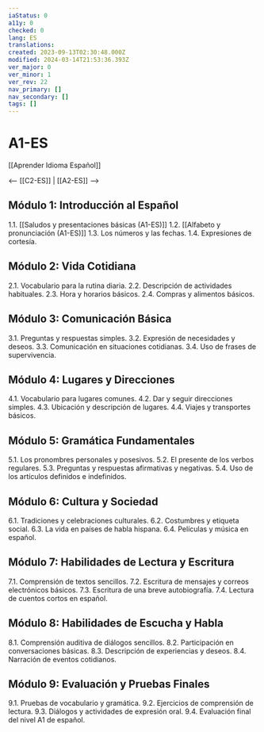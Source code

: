 ```yaml
---
iaStatus: 0
a11y: 0
checked: 0
lang: ES
translations: 
created: 2023-09-13T02:30:48.000Z
modified: 2024-03-14T21:53:36.393Z
ver_major: 0
ver_minor: 1
ver_rev: 22
nav_primary: []
nav_secondary: []
tags: []
---
```

# A1-ES

[[Aprender Idioma Español]]

<-- [[C2-ES]] | [[A2-ES]] --> 

## Módulo 1: Introducción al Español

1.1. [[Saludos y presentaciones básicas (A1-ES)]]
1.2. [[Alfabeto y pronunciación (A1-ES)]]
1.3. Los números y las fechas.
1.4. Expresiones de cortesía.

## Módulo 2: Vida Cotidiana

2.1. Vocabulario para la rutina diaria.
2.2. Descripción de actividades habituales.
2.3. Hora y horarios básicos.
2.4. Compras y alimentos básicos.

## Módulo 3: Comunicación Básica

3.1. Preguntas y respuestas simples.
3.2. Expresión de necesidades y deseos.
3.3. Comunicación en situaciones cotidianas.
3.4. Uso de frases de supervivencia.

## Módulo 4: Lugares y Direcciones

4.1. Vocabulario para lugares comunes.
4.2. Dar y seguir direcciones simples.
4.3. Ubicación y descripción de lugares.
4.4. Viajes y transportes básicos.

## Módulo 5: Gramática Fundamentales

5.1. Los pronombres personales y posesivos.
5.2. El presente de los verbos regulares.
5.3. Preguntas y respuestas afirmativas y negativas.
5.4. Uso de los artículos definidos e indefinidos.

## Módulo 6: Cultura y Sociedad

6.1. Tradiciones y celebraciones culturales.
6.2. Costumbres y etiqueta social.
6.3. La vida en países de habla hispana.
6.4. Películas y música en español.

## Módulo 7: Habilidades de Lectura y Escritura

7.1. Comprensión de textos sencillos.
7.2. Escritura de mensajes y correos electrónicos básicos.
7.3. Escritura de una breve autobiografía.
7.4. Lectura de cuentos cortos en español.

## Módulo 8: Habilidades de Escucha y Habla

8.1. Comprensión auditiva de diálogos sencillos.
8.2. Participación en conversaciones básicas.
8.3. Descripción de experiencias y deseos.
8.4. Narración de eventos cotidianos.

## Módulo 9: Evaluación y Pruebas Finales

9.1. Pruebas de vocabulario y gramática.
9.2. Ejercicios de comprensión de lectura.
9.3. Diálogos y actividades de expresión oral.
9.4. Evaluación final del nivel A1 de español.

